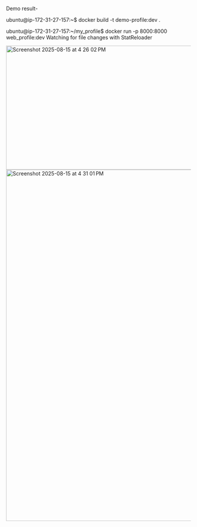Demo result-

ubuntu@ip-172-31-27-157:~$ docker build -t demo-profile:dev .

ubuntu@ip-172-31-27-157:~/my_profile$ docker run -p 8000:8000 web_profile:dev
Watching for file changes with StatReloader

<img width="1141" height="338" alt="Screenshot 2025-08-15 at 4 26 02 PM" src="https://github.com/user-attachments/assets/74186978-0290-48fb-96bd-6e75f600bb6b" />



<img width="1791" height="958" alt="Screenshot 2025-08-15 at 4 31 01 PM" src="https://github.com/user-attachments/assets/3ecd3bba-1a72-4ff3-926b-a6578b35c506" />

